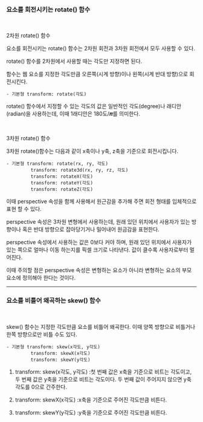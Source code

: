 ### 요소를 회전시키는 rotate() 함수

<br>

2차원 rotate() 함수

요소를 회전시키는 rotate() 함수는 2차원 회전과 3차원 회전에서 모두 사용할 수 있다.

rotate() 함수를 2차원에서 사용할 때는 각도만 지정하면 된다.

함수는 웹 요소를 지정한 각도만큼 오른쪽(시계 방향)이나 왼쪽(시계 반대 방향)으로 회전시킨다.

    - 기본형 transform: rotate(각도)

rotate() 함수에서 지정할 수 있는 각도의 값은 일반적인 각도(degree)나 래디안(radian)을 사용하는데, 이때 1래디안은 180도/𝝅를 의미한다.

<br>

3차원 rotate() 함수

3차원 rotate()함수는 다음과 같이 x축이나 y축, z축을 기준으로 회전시킵니다.

    - 기본형 transform: rotate(rx, ry, 각도)
             transform: rotate3d(rx, ry, rz, 각도)
             transform: rotateX(각도)
             transform: rotateY(각도)
             transform: rotateZ(각도)

이때 perspective 속성을 함께 사용해서 원근감을 추가해 주면 회전 형태를 입체적으로 표현 할 수 있다.

perspective 속성은 3차원 변형에서 사용하는데, 원래 있던 위치에서 사용자가 있는 방향이나 혹은 반대 방향으로 잡아당기거나 밀어내어 원금감을 표현한다.

perspective 속성에서 사용하는 값은 0보다 커야 하며, 원래 있던 위치에서 사용자가 있는 쪽으로 얼마나 이동 하는지를 픽셀 크기로 나타낸다. 값이 클수록 사용자로부터 멀어진다.

이때 주의할 점은 perspective 속성은 변형하는 요소가 아니라 변형하는 요소의 부모 요소에 정의해아 한다는 것이다.

***
### 요소를 비틀어 왜곡하는 skew() 함수

<br>

skew() 함수는 지정한 각도만큼 요소를 비틀어 왜곡한다. 이때 양쪽 방향으로 비틀거나 한쪽 방향으로만 비틀 수도 있다.

    - 기본형 transform: skew(x각도, y각도)
             transform: skewX(x각도)
             transform: skewY(y각도)


1) transform: skew(x각도, y각도)
:첫 번째 값은 x축을 기준으로 비트는 각도이고, 두 번째 값은 y축을 기준으로 비트는 각도이다. 두 번째 값이 주어지지 않으면 y축 각도를 0으로 간주한다.

2) transform: skewX(x각도)
:x축을 기준으로 주어진 각도만큼 비튼다.

3) transform: skewY(y각도)
:y축을 기준으로 주어진 각도만큼 비튼다.
